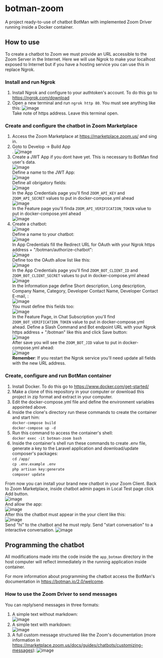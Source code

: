 # botman-zoom
A project ready-to-use of chatbot BotMan with implemented Zoom Driver running inside a Docker container.

## How to use

To create a chatbot to Zoom we must provide an URL accessible to the Zoom Server in the Internet. Here we will use Ngrok to make your localhost exposed to Internet but if you have a hosting service you can use this in replace Ngrok.

### Install and run Ngrok

1. Install Ngrok and configure to your authtoken's account. To do this go to <https://ngrok.com/download><br>
2. Open a new terminal and run `ngrok http 80`. You must see anything like this:
![image](https://user-images.githubusercontent.com/8368009/163388373-118b3eb1-a56f-417a-8116-0bb252a8ff35.png)<br>
Take note of https address. Leave this terminal open.

### Create and configure the chatbot in Zoom Marketplace

1. Access the Zoom Marketplace at <https://marketplace.zoom.us/> and sing in.
2. Goto to Develop -> Build App<br>.
![image](https://user-images.githubusercontent.com/8368009/163389785-04f96f87-6281-433a-a7ce-34b900b34abf.png)
3. Create a JWT App if you dont have yet. This is necessary to BotMan find user's data.<br>
![image](https://user-images.githubusercontent.com/8368009/163390503-49159f16-dfe7-4f75-96d8-1edb00cdf98d.png)<br>
Define a name to the JWT App:<br>
![image](https://user-images.githubusercontent.com/8368009/163390836-dc3d83a4-51d2-43ea-8182-34c17b5c63c6.png)<br>
Define all obrigatory fields:<br>
![image](https://user-images.githubusercontent.com/8368009/163391319-44641c25-5694-46fa-9fa5-abfa2547d25b.png)<br>
In the App Credentials page you'll find `ZOOM_API_KEY` and `ZOOM_API_SECRET` values to put in docker-compose.yml ahead<br>
![image](https://user-images.githubusercontent.com/8368009/163391908-efc36b74-7fdb-48d6-a507-c6d19ee66d50.png)<br>
In the Feature page you'll finda `ZOOM_API_VERIFICATION_TOKEN` value to put in docker-compose.yml ahead<br>
![image](https://user-images.githubusercontent.com/8368009/163392978-4afc3b06-2906-45a7-ac46-238efec68ae4.png)
4. Create a chatbot:<br>
![image](https://user-images.githubusercontent.com/8368009/163394001-56c9b2b7-227c-4309-b429-ba4de6377ebd.png)<br>
Define a name to your chatbot:<br>
![image](https://user-images.githubusercontent.com/8368009/163396566-f8a70d72-a12c-4183-a3ac-8858f83218c5.png)<br>
In App Credentials fill the Redirect URL for OAuth with your Ngrok https address + "/botman/authorize-chatbot":<br>
![image](https://user-images.githubusercontent.com/8368009/163422585-f028ebea-a782-40fc-b744-b07c0a51f2cf.png)<br>
Define too the OAuth allow list like this:<br>
![image](https://user-images.githubusercontent.com/8368009/163406506-fe7f82bc-1903-4cd3-bebe-c9999572ed8e.png)<br>
In the App Credentials page you'll find `ZOOM_BOT_CLIENT_ID` and `ZOOM_BOT_CLIENT_SECRET` values to put in docker-compose.yml ahead<br>
![image](https://user-images.githubusercontent.com/8368009/163399135-5b0eb54a-9be5-4a8b-a9dd-cc90dbc4b1f8.png)<br>
In the Information page define Short description, Long description, Company Name, Category, Developer Contact Name, Developer Contact E-mail, :<br>
![image](https://user-images.githubusercontent.com/8368009/163399650-d3813a98-279b-4f8b-81b2-f4975bba7eb2.png)<br>
You must define this fields too:<br>
![image](https://user-images.githubusercontent.com/8368009/163405532-6b391e20-afc7-4eb5-bf3f-04f0d4a32ab7.png)<br>
In the Feature Page, in Chat Subscription you'll find `ZOOM_BOT_VERIFICATION_TOKEN` value to put in docker-compose.yml ahead. Define a Slash Command and Bot endpoint URL with your Ngrok https address + "/botman" like this and click Save button:<br>
![image](https://user-images.githubusercontent.com/8368009/163401512-215f203d-035c-4ee3-981e-71766c186b96.png)<br>
After save you will see the `ZOOM_BOT_JID` value to put in docker-compose.yml ahead:<br>
![image](https://user-images.githubusercontent.com/8368009/163403221-da84aad9-78e5-4ca9-a411-6bbb8e1fa02d.png)<br>
**Remember**: If you restart the Ngrok service you'll need update all fields with the new URL address.

### Create, configure and run BotMan container

1. Install Docker. To do this go to <https://www.docker.com/get-started/><br>
2. Make a clone of this repository in your computer or download this project in zip format and extract in your computer.<br>
3. Edit the docker-compose.yml file and define the environment variables appointed above.<br>
4. Inside the clone's directory run these commands to create the container and start him:<br>
`docker-compose build`<br>
`docker-compose up -d`<br>
4. Run this command to access the container's shell:<br>
`docker exec -it botman-zoom bash`<br>
5. Inside the container's shell run these commands to create .env file, generate a key to the Laravel application and download/update composer's packages:<br>
`cd /app/`<br>
`cp .env.example .env`<br>
`php artisan key:generate`<br>
`composer update`<br>

From now you can install your brand new chatbot in your Zoom Client. Back to Zoom Marketplace, inside chatbot admin pages in Local Test page click Add button.<br>
![image](https://user-images.githubusercontent.com/8368009/163424514-ce7cebea-c8fd-4fea-aeb4-2845e88bcf0e.png)<br>
And allow the app:<br>
![image](https://user-images.githubusercontent.com/8368009/163423581-5eab96f3-3e65-4127-b20c-df0f5603bd0f.png)<br>
After this the chatbot must appear in the your client like this:<br>
![image](https://user-images.githubusercontent.com/8368009/163423832-380266e0-5cba-4cb8-b683-d605d53c3ccb.png)<br>
Send "hi" to the chatbot and he must reply. Send "start conversation" to a interactive conversation.
![image](https://user-images.githubusercontent.com/8368009/163424044-e5bfface-29b8-49e6-882d-8c298b96e83f.png)

## Programming the chatbot

All modifications made into the code inside the `app_botman` directory in the host computer will reflect immediately in the running application inside container.

For more information about programming the chatbot access the BotMan's documentation in <https://botman.io/2.0/welcome>.

### How to use the Zoom Driver to send messages

You can reply/send messages in three formats:
1. A simple text without markdown:<br>
![image](https://user-images.githubusercontent.com/8368009/163426676-787666c8-928e-4df6-ac52-ff3ba68d2d82.png)<br>
2. A simple text with markdown:<br>
![image](https://user-images.githubusercontent.com/8368009/163426963-49ac9802-abc9-466b-b651-5be8e6f879c7.png)<br>
3. A full custom message structured like the Zoom's documentation (more information in <https://marketplace.zoom.us/docs/guides/chatbots/customizing-messages>):
![image](https://user-images.githubusercontent.com/8368009/163427908-8327588e-7c01-4567-9b36-01c7db578191.png)<br>

